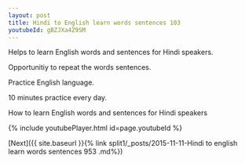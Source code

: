 ```yaml
---
layout: post
title: Hindi to English learn words sentences 103 
youtubeId: gBZJXa4Z9SM
---
```

 
 
Helps to learn English words and sentences for Hindi speakers.

Opportunitiy to repeat the words sentences. 

Practice English language. 
 
10 minutes practice every day. 
 
How to learn English words and sentences for Hindi speakers 
 
{% include youtubePlayer.html id=page.youtubeId %}
 
 
[Next]({{ site.baseurl }}{% link  split1/_posts/2015-11-11-Hindi to english learn words sentences 953 .md%})
 
